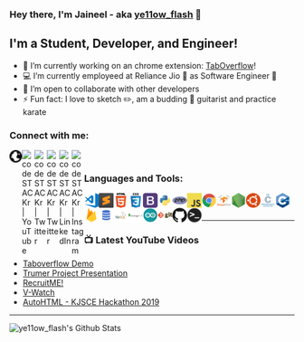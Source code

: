 ### Hey there, I'm Jaineel - aka [ye11ow_flash][website] 👋

## I'm a Student, Developer, and Engineer!
- 🔭 I’m currently working on an chrome extension: [TabOverflow][tab_website]!
- 💻 I’m currently employeed at Reliance Jio 📲 as Software Engineer 💺
- 👯 I’m open to collaborate with other developers
- ⚡ Fun fact: I love to sketch ✏️, am a budding 🎸 guitarist and practice karate 

### Connect with me:

[<img align="left" alt="jaineelshah.me" width="22px" src="https://raw.githubusercontent.com/iconic/open-iconic/master/svg/globe.svg" />][website]
[<img align="left" alt="codeSTACKr | YouTube" width="22px" src="https://cdn.jsdelivr.net/npm/simple-icons@v3/icons/youtube.svg" />][youtube]
[<img align="left" alt="codeSTACKr | Twitter" width="22px" src="https://cdn.jsdelivr.net/npm/simple-icons@v3/icons/twitter.svg" />][twitter]
[<img align="left" alt="codeSTACKr | Twitter" width="22px" src="https://cdn.jsdelivr.net/npm/simple-icons@v3/icons/facebook.svg" />][facebook]
[<img align="left" alt="codeSTACKr | LinkedIn" width="22px" src="https://cdn.jsdelivr.net/npm/simple-icons@v3/icons/linkedin.svg" />][linkedin]
[<img align="left" alt="codeSTACKr | Instagram" width="22px" src="https://cdn.jsdelivr.net/npm/simple-icons@v3/icons/instagram.svg" />][instagram]

<br />

### Languages and Tools:

<img align="left" alt="Visual Studio Code" width="26px" src="https://raw.githubusercontent.com/github/explore/80688e429a7d4ef2fca1e82350fe8e3517d3494d/topics/visual-studio-code/visual-studio-code.png" />
<img align="left" alt="Sublime Text" width="26px" src="https://raw.githubusercontent.com/github/explore/80688e429a7d4ef2fca1e82350fe8e3517d3494d/topics/sublime-text/sublime-text.png" />
<img align="left" alt="HTML5" width="26px" src="https://raw.githubusercontent.com/github/explore/80688e429a7d4ef2fca1e82350fe8e3517d3494d/topics/html/html.png" />
<img align="left" alt="CSS3" width="26px" src="https://raw.githubusercontent.com/github/explore/80688e429a7d4ef2fca1e82350fe8e3517d3494d/topics/css/css.png" />
<img align="left" alt="BOOTSTRAP" width="26px" src="https://raw.githubusercontent.com/github/explore/80688e429a7d4ef2fca1e82350fe8e3517d3494d/topics/bootstrap/bootstrap.png" />
<img align="left" alt="Python" width="26px" src="https://raw.githubusercontent.com/github/explore/361e2821e2dea67711cde99c9c40ed357061cf27/topics/python/python.png" />
<img align="left" alt="PHP" width="26px" src="https://raw.githubusercontent.com/github/explore/80688e429a7d4ef2fca1e82350fe8e3517d3494d/topics/php/php.png" />
<img align="left" alt="JavaScript" width="26px" src="https://raw.githubusercontent.com/github/explore/80688e429a7d4ef2fca1e82350fe8e3517d3494d/topics/javascript/javascript.png" />
<img align="left" alt="Chrome-Extension" width="26px" src="https://raw.githubusercontent.com/github/explore/80688e429a7d4ef2fca1e82350fe8e3517d3494d/topics/chrome-extension/chrome-extension.png" />
<img align="left" alt="TensorFlow" width="26px" src="https://raw.githubusercontent.com/github/explore/e94815998e4e0713912fed477a1f346ec04c3da2/topics/tensorflow/tensorflow.png" />
<img align="left" alt="Node.js" width="26px" src="https://raw.githubusercontent.com/github/explore/80688e429a7d4ef2fca1e82350fe8e3517d3494d/topics/nodejs/nodejs.png" />
<img align="left" alt="Deno" width="26px" src="https://raw.githubusercontent.com/github/explore/361e2821e2dea67711cde99c9c40ed357061cf27/topics/ubuntu/ubuntu.png" />
<img align="left" alt="C" width="26px" src="https://raw.githubusercontent.com/github/explore/361e2821e2dea67711cde99c9c40ed357061cf27/topics/c/c.png" />
<img align="left" alt="C++" width="26px" src="https://raw.githubusercontent.com/github/explore/361e2821e2dea67711cde99c9c40ed357061cf27/topics/cpp/cpp.png" />
<img align="left" alt="Firebase" width="26px" src="https://raw.githubusercontent.com/github/explore/80688e429a7d4ef2fca1e82350fe8e3517d3494d/topics/firebase/firebase.png" />
<img align="left" alt="SQL" width="26px" src="https://raw.githubusercontent.com/github/explore/80688e429a7d4ef2fca1e82350fe8e3517d3494d/topics/sql/sql.png" />
<img align="left" alt="MySQL" width="26px" src="https://raw.githubusercontent.com/github/explore/80688e429a7d4ef2fca1e82350fe8e3517d3494d/topics/mysql/mysql.png" />
<img align="left" alt="MongoDB" width="26px" src="https://raw.githubusercontent.com/github/explore/80688e429a7d4ef2fca1e82350fe8e3517d3494d/topics/mongodb/mongodb.png" />
<img align="left" alt="Arduino" width="26px" src="https://raw.githubusercontent.com/github/explore/78df643247d429f6cc873026c0622819ad797942/topics/arduino/arduino.png" />
<img align="left" alt="Git" width="26px" src="https://raw.githubusercontent.com/github/explore/80688e429a7d4ef2fca1e82350fe8e3517d3494d/topics/git/git.png" />
<img align="left" alt="GitHub" width="26px" src="https://raw.githubusercontent.com/github/explore/78df643247d429f6cc873026c0622819ad797942/topics/github/github.png" />
<img align="left" alt="HTML5" width="26px" src="https://raw.githubusercontent.com/github/explore/80688e429a7d4ef2fca1e82350fe8e3517d3494d/topics/terminal/terminal.png" />

<br />
<br />

---

### 📺 Latest YouTube Videos
<!-- YOUTUBE:START -->
- [Taboverflow Demo](https://www.youtube.com/watch?v=WHWPZ-YCUyQ)
- [Trumer Project Presentation](https://www.youtube.com/watch?v=WRsteo3dwQ0)
- [RecruitME!](https://www.youtube.com/watch?v=CeJbawivMSg)
- [V-Watch](https://www.youtube.com/watch?v=Emw3hs4JtyQ)
- [AutoHTML - KJSCE Hackathon 2019](https://www.youtube.com/watch?v=FPZ-wn0oAU0)
<!-- YOUTUBE:END -->

---

<img align="left" alt="ye11ow_flash's Github Stats" src="https://github-readme-stats.ye11ow-flash.vercel.app/api?username=Ye11ow-Flash&show_icons=true&hide_border=true&count_private=true" />

[website]: http://jaineelshah.me/
[tab_website]: https://taboverflow.web.app/
[twitter]: https://twitter.com/JaineelNShah
[facebook]: https://www.facebook.com/jaineel.shah.1997
[youtube]: https://www.youtube.com/channel/UC2M1w0IgH-1YCLKaa2Ej82Q
[instagram]: https://www.instagram.com/jaineel_97/
[linkedin]: https://www.linkedin.com/in/jaineel-shah-6b6149154/
<!-- : https://www.youtube.com/playlist?list=PLkwxH9e_vrAJ0WbEsFA9W3I1W-g_BTsbt
[jsplaylist]: https://www.youtube.com/playlist?list=PLkwxH9e_vrALRJKu7wfXby3MKeflhTu6B
[cssplaylist]: https://www.youtube.com/playlist?list=PLkwxH9e_vrALSdvZuEh6gqQdmDoDIoqz4
[reactplaylist]: https://www.youtube.com/playlist?list=PLkwxH9e_vrAK4TdffpxKY3QGyHCpxFcQ0 -->
